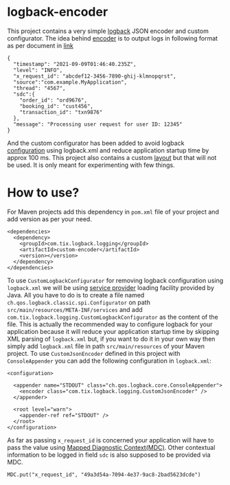 # logback-encoder

This project contains a very simple [logback](https://logback.qos.ch/) JSON encoder and custom configurator. The idea behind [encoder](https://logback.qos.ch/manual/encoders.html) is to output logs in following format as per document in [link](https://borobudur.atlassian.net/wiki/spaces/XX/pages/2708472960/WIP+RFC+015+Standardized+Application+Logging+Enhancing+Scalability+Usefulness+and+Efficiency)

```
{
  "timestamp": "2021-09-09T01:46:40.235Z",
  "level": "INFO",
  "x_request_id": "abcdef12-3456-7890-ghij-klmnopqrst",
  "source":"com.example.MyApplication",
  "thread": "4567",
  "sdc":{
    "order_id": "ord9676",
    "booking_id": "cust456",
    "transaction_id": "txn9876"
  },
  "message": "Processing user request for user ID: 12345"
}
```
And the custom configurator has been added to avoid logback [configuration](https://logback.qos.ch/manual/configuration.html) using logback.xml and reduce application startup time by approx 100 ms. This project also contains a custom [layout](https://logback.qos.ch/manual/layouts.html) but that will not be used. It is only meant for experimenting with few things.

# How to use?

For Maven projects add this dependency in `pom.xml` file of your project and add version as per your need. 

```
<dependencies>
  <dependency>
    <groupId>com.tix.logback.logging</groupId>
    <artifactId>custom-encoder</artifactId>
    <version></version>
  </dependency>
</dependencies>
```

To use `CustomLogbackConfigurator` for removing logback configuration using `logback.xml` we will be using [service provider](https://docs.oracle.com/javase/6/docs/api/java/util/ServiceLoader.html) loading facility provided by Java. All you have to do is to create a file named `ch.qos.logback.classic.spi.Configurator` on path `src/main/resources/META-INF/services` and add `com.tix.logback.logging.CustomLogbackConfigurator` as the content of the file. This is actually the recommended way to configure logback for your application because it will reduce your application startup time by skipping XML parsing of `logback.xml` but, if you want to do it in your own way then simply add `logback.xml` file in path `src/main/resources` of your Maven project. To use `CustomJsonEncoder` defined in this project with `ConsoleAppender` you can add the following configuration in `logback.xml`:

```
<configuration>

  <appender name="STDOUT" class="ch.qos.logback.core.ConsoleAppender">
    <encoder class="com.tix.logback.logging.CustomJsonEncoder" />
  </appender>

  <root level="warn">
    <appender-ref ref="STDOUT" />
  </root>
</configuration>
```

As far as passing `x_request_id` is concerned your application will have to pass the value using [Mapped Diagnostic Context(MDC)](https://logback.qos.ch/manual/mdc.html). Other contextual information to be logged in field `sdc` is also supposed to be provided via MDC.

```
MDC.put("x_request_id", "49a3d54a-7094-4e37-9ac8-2bad5623dcde")
```


